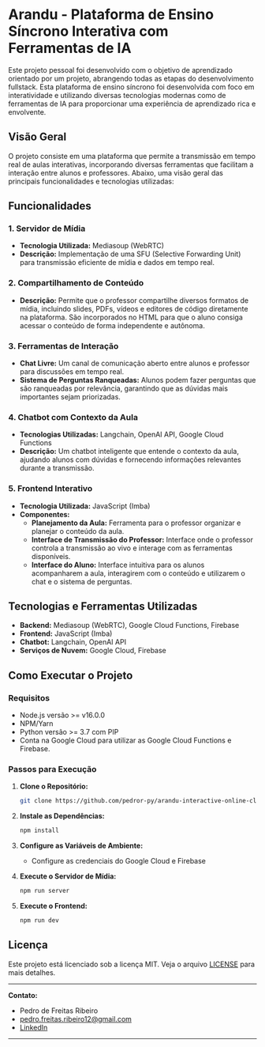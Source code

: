 # Arandu - Plataforma de Ensino Síncrono Interativa com Ferramentas de IA

Este projeto pessoal foi desenvolvido com o objetivo de aprendizado orientado por um projeto, abrangendo todas as etapas do desenvolvimento fullstack. Esta plataforma de ensino síncrono foi desenvolvida com foco em interatividade e utilizando diversas tecnologias modernas como de ferramentas de IA para proporcionar uma experiência de aprendizado rica e envolvente.


## Visão Geral

O projeto consiste em uma plataforma que permite a transmissão em tempo real de aulas interativas, incorporando diversas ferramentas que facilitam a interação entre alunos e professores. Abaixo, uma visão geral das principais funcionalidades e tecnologias utilizadas:

## Funcionalidades

### 1. Servidor de Mídia
- **Tecnologia Utilizada:** Mediasoup (WebRTC)
- **Descrição:** Implementação de uma SFU (Selective Forwarding Unit) para transmissão eficiente de mídia e dados em tempo real.

### 2. Compartilhamento de Conteúdo
- **Descrição:** Permite que o professor compartilhe diversos formatos de mídia, incluindo slides, PDFs, vídeos e editores de código diretamente na plataforma. São incorporados no HTML para que o aluno consiga acessar o conteúdo de forma independente e autônoma.

### 3. Ferramentas de Interação
- **Chat Livre:** Um canal de comunicação aberto entre alunos e professor para discussões em tempo real.
- **Sistema de Perguntas Ranqueadas:** Alunos podem fazer perguntas que são ranqueadas por relevância, garantindo que as dúvidas mais importantes sejam priorizadas.

### 4. Chatbot com Contexto da Aula
- **Tecnologias Utilizadas:** Langchain, OpenAI API, Google Cloud Functions
- **Descrição:** Um chatbot inteligente que entende o contexto da aula, ajudando alunos com dúvidas e fornecendo informações relevantes durante a transmissão.

### 5. Frontend Interativo
- **Tecnologia Utilizada:** JavaScript (Imba)
- **Componentes:**
  - **Planejamento da Aula:** Ferramenta para o professor organizar e planejar o conteúdo da aula.
  - **Interface de Transmissão do Professor:** Interface onde o professor controla a transmissão ao vivo e interage com as ferramentas disponíveis.
  - **Interface do Aluno:** Interface intuitiva para os alunos acompanharem a aula, interagirem com o conteúdo e utilizarem o chat e o sistema de perguntas.

## Tecnologias e Ferramentas Utilizadas

- **Backend:** Mediasoup (WebRTC), Google Cloud Functions, Firebase
- **Frontend:** JavaScript (Imba)
- **Chatbot:** Langchain, OpenAI API
- **Serviços de Nuvem:** Google Cloud, Firebase

## Como Executar o Projeto

### Requisitos

- Node.js versão >= v16.0.0
- NPM/Yarn
- Python versão >= 3.7 com PIP
- Conta na Google Cloud para utilizar as Google Cloud Functions e Firebase.

### Passos para Execução

1. **Clone o Repositório:**
    ```bash
    git clone https://github.com/pedror-py/arandu-interactive-online-classes.git
    ```

2. **Instale as Dependências:**
    ```bash
    npm install
    ```

3. **Configure as Variáveis de Ambiente:**
    - Configure as credenciais do Google Cloud e Firebase

4. **Execute o Servidor de Mídia:**
    ```bash
    npm run server
    ```

5. **Execute o Frontend:**
    ```bash
    npm run dev
    ```

## Licença

Este projeto está licenciado sob a licença MIT. Veja o arquivo [LICENSE](LICENSE) para mais detalhes.

---

**Contato:**
- Pedro de Freitas Ribeiro
- pedro.freitas.ribeiro12@gmail.com
- [LinkedIn](linkedin.com/in/pedro-ribeiro-phd-790541302)

---

